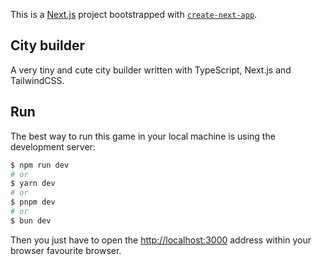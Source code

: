This is a [Next.js](https://nextjs.org) project bootstrapped with [`create-next-app`](https://nextjs.org/docs/app/api-reference/cli/create-next-app).

## City builder

A very tiny and cute city builder written with TypeScript, Next.js and TailwindCSS.

## Run 

The best way to run this game in your local machine is using the development server:

```bash
$ npm run dev
# or
$ yarn dev
# or
$ pnpm dev
# or
$ bun dev
```

Then you just have to open the [http://localhost:3000](http://localhost:3000) address within your browser favourite browser.
